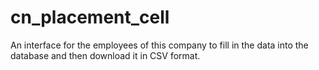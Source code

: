 # cn_placement_cell
An interface for the employees of this company to fill in the data into the database and then download it in CSV format.

